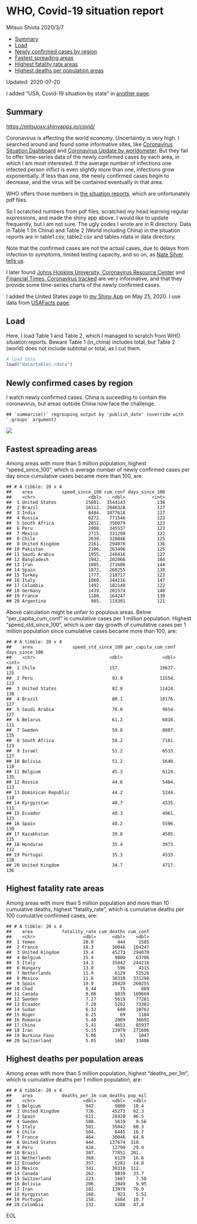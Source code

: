 WHO, Covid-19 situation report
================
Mitsuo Shiota
2020/3/7

  - [Summary](#summary)
  - [Load](#load)
  - [Newly confirmed cases by region](#newly-confirmed-cases-by-region)
  - [Fastest spreading areas](#fastest-spreading-areas)
  - [Highest fatality rate areas](#highest-fatality-rate-areas)
  - [Highest deaths per population
    areas](#highest-deaths-per-population-areas)

Updated: 2020-07-20

I added “USA, Covid-19 situation by state” in [another page](USA.md).

## Summary

<https://mitsuoxv.shinyapps.io/covid/>

Coronavirus is affecting the world economy. Uncertaintiy is very high. I
searched around and found some informative sites, like [Coronavirus
Situation
Dashboard](https://who.maps.arcgis.com/apps/opsdashboard/index.html#/c88e37cfc43b4ed3baf977d77e4a0667)
and [Coronavirus Update by
worldometer](https://www.worldometers.info/coronavirus/). But they fail
to offer time-series data of the newly confirmed cases by each area, in
which I am most interested. If the average number of infections one
infected person inflict is even slightly more than one, infections grow
exponentially. If less than one, the newly confirmed cases begin to
decrease, and the virus will be contained eventually in that area.

WHO offers those numbers in [the situation
reports](https://www.who.int/emergencies/diseases/novel-coronavirus-2019/situation-reports/),
which are unfortunately pdf files.

So I scratched numbers from pdf files, scratched my head learning
regular expressions, and made the shiny app above. I would like to
update frequently, but I am not sure. The ugly codes I wrote are in R
directory. Data in Table 1 (In China) and Table 2 (World including
China) in the situation reports are in table1.csv, table2.csv and
tables.rdata in data directory.

Note that the confirmed cases are not the actual cases, due to delays
from infection to symptoms, limited testing capacity, and so on, as
[Nate Silver tells
us](https://fivethirtyeight.com/features/coronavirus-case-counts-are-meaningless/).

I later found [Johns Hopkins University, Coronavirus Resource
Center](https://coronavirus.jhu.edu/) and [Financial Times, Coronavirus
tracked](https://www.ft.com/content/a26fbf7e-48f8-11ea-aeb3-955839e06441)
are very informative, and that they provide some time-series charts of
the newly confirmed cases.

I added the United States page to [my Shiny
App](https://mitsuoxv.shinyapps.io/covid/) on May 25, 2020. I use data
from [USAFacts
page](https://usafacts.org/visualizations/coronavirus-covid-19-spread-map/).

## Load

Here, I load Table 1 and Table 2, which I managed to scratch from WHO
situation reports. Beware Table 1 (in\_china) includes total, but Table
2 (world) does not include subtotal or total, as I cut them.

``` r
# load data
load("data/tables.rdata")
```

## Newly confirmed cases by region

I watch newly confirmed cases. China is suceeding to contain the
coronavirus, but areas outside China now face the challenge.

    ## `summarise()` regrouping output by 'publish_date' (override with `.groups` argument)

![](README_files/figure-gfm/chart-1.png)<!-- -->

## Fastest spreading areas

Among areas with more than 5 million population, highest
“speed\_since\_100”, which is average number of newly confirmed cases
per day since cumulative cases became more than 100, are:

    ## # A tibble: 20 x 4
    ##    area           speed_since_100 cum_conf days_since_100
    ##    <chr>                    <dbl>    <dbl>          <int>
    ##  1 United States           25681.  3544143            138
    ##  2 Brazil                  16112.  2046328            127
    ##  3 India                    8484.  1077618            127
    ##  4 Russia                   6272.   771546            123
    ##  5 South Africa             2852.   350879            123
    ##  6 Peru                     2808.   345537            123
    ##  7 Mexico                   2715.   331298            122
    ##  8 Chile                    2630.   328846            125
    ##  9 United Kingdom           2161.   294070            136
    ## 10 Pakistan                 2106.   263496            125
    ## 11 Saudi Arabia             1955.   248416            127
    ## 12 Bangladesh               1942.   202066            104
    ## 13 Iran                     1885.   271606            144
    ## 14 Spain                    1872.   260255            139
    ## 15 Turkey                   1777.   218717            123
    ## 16 Italy                    1660.   244216            147
    ## 17 Colombia                 1492.   182140            122
    ## 18 Germany                  1439.   201574            140
    ## 19 France                   1180.   164247            139
    ## 20 Argentina                 985.   119301            121

Above calculation might be unfair to populous areas. Below
“per\_capita\_cum\_conf” is cumulative cases per 1 million population.
Highest “speed\_std\_since\_100”, which is per day growth of cumulative
cases per 1 million population since cumulative cases became more than
100, are:

    ## # A tibble: 20 x 4
    ##    area               speed_std_since_100 per_capita_cum_conf days_since_100
    ##    <chr>                            <dbl>               <dbl>          <int>
    ##  1 Chile                            157.               19637.            125
    ##  2 Peru                              93.9              11554.            123
    ##  3 United States                     82.8              11424.            138
    ##  4 Brazil                            80.1              10176.            127
    ##  5 Saudi Arabia                      76.0               9654.            127
    ##  6 Belarus                           61.2               6810.            111
    ##  7 Sweden                            59.8               8087.            135
    ##  8 South Africa                      58.2               7161.            123
    ##  9 Israel                            51.2               6533.            127
    ## 10 Bolivia                           51.2               5640.            110
    ## 11 Belgium                           45.3               6124.            135
    ## 12 Russia                            44.6               5484.            123
    ## 13 Dominican Republic                44.2               5244.            118
    ## 14 Kyrgyzstan                        40.7               4535.            111
    ## 15 Ecuador                           40.3               4961.            123
    ## 16 Spain                             40.2               5596.            139
    ## 17 Kazakhstan                        39.8               4585.            115
    ## 18 Honduras                          35.4               3973.            112
    ## 19 Portugal                          35.3               4533.            128
    ## 20 United Kingdom                    34.7               4717.            136

## Highest fatality rate areas

Among areas with more than 5 million population and more than 10
cumulative deaths, highest “fatality\_rate”, which is cumulative deaths
per 100 cumulative confirmed cases, are:

    ## # A tibble: 20 x 4
    ##    area           fatality_rate cum_deaths cum_conf
    ##    <chr>                  <dbl>      <dbl>    <dbl>
    ##  1 Yemen                  28.0         444     1585
    ##  2 France                 18.3       30046   164247
    ##  3 United Kingdom         15.4       45273   294070
    ##  4 Belgium                15.4        9800    63706
    ##  5 Italy                  14.3       35042   244216
    ##  6 Hungary                13.8         596     4315
    ##  7 Netherlands            11.9        6129    51526
    ##  8 Mexico                 11.6       38310   331298
    ##  9 Spain                  10.9       28420   260255
    ## 10 Chad                    8.44         75      889
    ## 11 Canada                  8.06       8839   109669
    ## 12 Sweden                  7.27       5619    77281
    ## 13 Ecuador                 7.20       5282    73382
    ## 14 Sudan                   6.32        680    10762
    ## 15 Niger                   6.25         69     1104
    ## 16 Romania                 5.48       2009    36691
    ## 17 China                   5.41       4653    85937
    ## 18 Iran                    5.15      13979   271606
    ## 19 Burkina Faso            5.06         53     1047
    ## 20 Switzerland             5.05       1687    33406

## Highest deaths per population areas

Among areas with more than 5 million population, highest
“deaths\_per\_1m”, which is cumulative deaths per 1 million
population, are:

    ## # A tibble: 20 x 4
    ##    area           deaths_per_1m cum_deaths pop_mil
    ##    <chr>                  <dbl>      <dbl>   <dbl>
    ##  1 Belgium                 942.       9800   10.4 
    ##  2 United Kingdom          726.      45273   62.3 
    ##  3 Spain                   611.      28420   46.5 
    ##  4 Sweden                  588.       5619    9.56
    ##  5 Italy                   581.      35042   60.3 
    ##  6 Chile                   504.       8445   16.7 
    ##  7 France                  464.      30046   64.8 
    ##  8 United States           444.     137674  310.  
    ##  9 Peru                    428.      12799   29.9 
    ## 10 Brazil                  387.      77851  201.  
    ## 11 Netherlands             368.       6129   16.6 
    ## 12 Ecuador                 357.       5282   14.8 
    ## 13 Mexico                  341.      38310  112.  
    ## 14 Canada                  262.       8839   33.7 
    ## 15 Switzerland             223.       1687    7.58
    ## 16 Bolivia                 206.       2049    9.95
    ## 17 Iran                    182.      13979   76.9 
    ## 18 Kyrgyzstan              168.        923    5.51
    ## 19 Portugal                158.       1684   10.7 
    ## 20 Colombia                132.       6288   47.8

EOL
